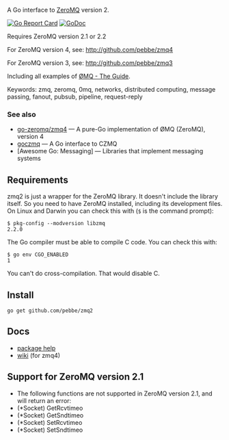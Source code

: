 A Go interface to [ZeroMQ](http://www.zeromq.org/) version 2.

[![Go Report Card](https://goreportcard.com/badge/github.com/pebbe/zmq2)](https://goreportcard.com/report/github.com/pebbe/zmq2)
[![GoDoc](https://godoc.org/github.com/pebbe/zmq2?status.svg)](https://godoc.org/github.com/pebbe/zmq2)

Requires ZeroMQ version 2.1 or 2.2

For ZeroMQ version 4, see: http://github.com/pebbe/zmq4

For ZeroMQ version 3, see: http://github.com/pebbe/zmq3

Including all examples of [ØMQ - The Guide](http://zguide.zeromq.org/).

Keywords: zmq, zeromq, 0mq, networks, distributed computing, message passing, fanout, pubsub, pipeline, request-reply

### See also

 * [go-zeromq/zmq4](https://github.com/go-zeromq/zmq4) — A pure-Go implementation of ØMQ (ZeroMQ), version 4
 * [goczmq](https://github.com/zeromq/goczmq) — A Go interface to CZMQ
 * [Awesome Go: Messaging] — Libraries that implement messaging systems

## Requirements

zmq2 is just a wrapper for the ZeroMQ library. It doesn't include the
library itself. So you need to have ZeroMQ installed, including its
development files. On Linux and Darwin you can check this with (`$` is
the command prompt):

```
$ pkg-config --modversion libzmq
2.2.0
```

The Go compiler must be able to compile C code. You can check this
with:
```
$ go env CGO_ENABLED
1
```

You can't do cross-compilation. That would disable C.

## Install

    go get github.com/pebbe/zmq2

## Docs

 * [package help](http://godoc.org/github.com/pebbe/zmq2)
 * [wiki](https://github.com/pebbe/zmq4/wiki) (for zmq4)

## Support for ZeroMQ version 2.1

 * The following functions are not supported in ZeroMQ version 2.1, and will return an error:
  * (*Socket) GetRcvtimeo
  * (*Socket) GetSndtimeo
  * (*Socket) SetRcvtimeo
  * (*Socket) SetSndtimeo
